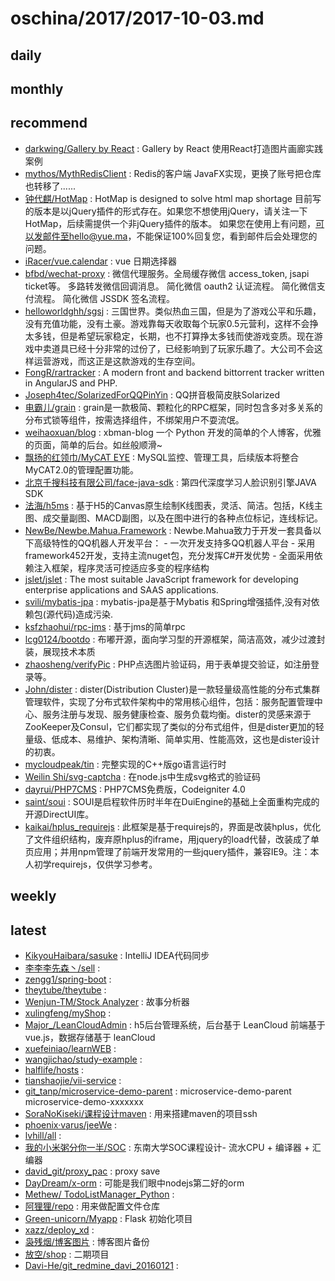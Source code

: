 # oschina/2017/2017-10-03.md



## daily



## monthly



## recommend

- [darkwing/Gallery by React](http://git.oschina.net/darkwing/Gallery-by-React) : Gallery by React 使用React打造图片画廊实践案例
- [mythos/MythRedisClient](http://git.oschina.net/kcp1104/MythRedisClient) : Redis的客户端 JavaFX实现，更换了账号把仓库也转移了......
- [钟代麒/HotMap](http://git.oschina.net/zhongdaiqi/HotMap) : HotMap is designed to solve html map shortage 目前写的版本是以jQuery插件的形式存在。如果您不想使用jQuery，请关注一下HotMap，后续需提供一个非jQuery插件的版本。 如果您在使用上有问题，可以发邮件至hello@yue.ma，不能保证100%回复您，看到邮件后会处理您的问题。
- [iRacer/vue.calendar](http://git.oschina.net/iracer/vue.calendar) : vue 日期选择器
- [bfbd/wechat-proxy](http://git.oschina.net/bfbd/wechat-proxy) : 微信代理服务。全局缓存微信 access_token, jsapi ticket等。 多路转发微信回调消息。 简化微信 oauth2 认证流程。 简化微信支付流程。 简化微信 JSSDK 签名流程。
- [helloworldghh/sgsj](http://git.oschina.net/helloworldghh/sgsj) : 三国世界。类似热血三国，但是为了游戏公平和乐趣，没有充值功能，没有土豪。游戏靠每天收取每个玩家0.5元营利，这样不会挣太多钱，但是希望玩家稳定，长期，也不打算挣太多钱而使游戏变质。现在游戏中卖道具已经十分非常的过份了，已经影响到了玩家乐趣了。大公司不会这样运营游戏，而这正是这款游戏的生存空间。
- [FongR/rartracker](http://git.oschina.net/511311/rartracker) : A modern front and backend bittorrent tracker written in AngularJS and PHP.
- [Joseph4tec/SolarizedForQQPinYin](http://git.oschina.net/joseph4tec/SolarizedForQQPinYin) : QQ拼音极简皮肤Solarized
- [电霸儿/grain](http://git.oschina.net/dianbaer/grain) : grain是一款极简、颗粒化的RPC框架，同时包含多对多关系的分布式锁等组件，按需选择组件，不绑架用户不耍流氓。
- [weihaoxuan/blog](http://git.oschina.net/weihaoxuan/blog) : xbman-blog 一个 Python 开发的简单的个人博客，优雅的页面，简单的后台。如丝般顺滑~
- [飘扬的红领巾/MyCAT EYE](http://git.oschina.net/redtie/mycateye) : MySQL监控、管理工具，后续版本将整合MyCAT2.0的管理配置功能。
- [北京千搜科技有限公司/face-java-sdk](http://git.oschina.net/qiansou/face-v4-java-sdk) : 第四代深度学习人脸识别引擎JAVA SDK
- [法海/h5ms](http://git.oschina.net/matols/h5ms) : 基于H5的Canvas原生绘制K线图表，灵活、简洁。包括，K线主图、成交量副图、MACD副图，以及在图中进行的各种点位标记，连线标记。
- [NewBe/Newbe.Mahua.Framework](http://git.oschina.net/yks/Newbe.Mahua.Framework) : Newbe.Mahua致力于开发一套具备以下高级特性的QQ机器人开发平台： - 一次开发支持多QQ机器人平台 - 采用framework452开发，支持主流nuget包，充分发挥C#开发优势 - 全面采用依赖注入框架，程序灵活可控适应多变的程序结构
- [jslet/jslet](http://git.oschina.net/jslet/jslet) : The most suitable JavaScript framework for developing enterprise applications and SAAS applications.
- [svili/mybatis-jpa](http://git.oschina.net/svili/mybatis-jpa) : mybatis-jpa是基于Mybatis 和Spring增强插件,没有对依赖包(源代码)造成污染.
- [ksfzhaohui/rpc-jms](http://git.oschina.net/OutOfMemory/rpc-jms) : 基于jms的简单rpc
- [lcg0124/bootdo](http://git.oschina.net/lcg0124/bootdo) : 布嘟开源，面向学习型的开源框架，简洁高效，减少过渡封装，展现技术本质
- [zhaosheng/verifyPic](http://git.oschina.net/yumingyzs/verifyPic) : PHP点选图片验证码，用于表单提交验证，如注册登录等。
- [John/dister](http://git.oschina.net/johng/gluster) : dister(Distribution Cluster)是一款轻量级高性能的分布式集群管理软件，实现了分布式软件架构中的常用核心组件，包括：服务配置管理中心、服务注册与发现、服务健康检查、服务负载均衡。dister的灵感来源于ZooKeeper及Consul，它们都实现了类似的分布式组件，但是dister更加的轻量级、低成本、易维护、架构清晰、简单实用、性能高效，这也是dister设计的初衷。
- [mycloudpeak/tin](http://git.oschina.net/mycloudpeak/tin) : 完整实现的C++版go语言运行时
- [Weilin Shi/svg-captcha](http://git.oschina.net/steambap/svg-captcha) : 在node.js中生成svg格式的验证码
- [dayrui/PHP7CMS](http://git.oschina.net/dayrui/PHP7CMS) : PHP7CMS免费版，Codeigniter 4.0
- [saint/soui](http://git.oschina.net/Qyerp/soui) : SOUI是启程软件历时半年在DuiEngine的基础上全面重构完成的开源DirectUI库。
- [kaikai/hplus_requirejs](http://git.oschina.net/hkgit/hplus_requirejs_singlePage) : 此框架是基于requirejs的，界面是改装hplus，优化了文件组织结构，废弃原hplus的iframe，用jquery的load代替，改装成了单页应用；并用npm管理了前端开发常用的一些jquery插件，兼容IE9。注：本人初学requirejs，仅供学习参考。


## weekly



## latest

- [KikyouHaibara/sasuke](http://git.oschina.net/KikyouHaibara/sasuke) : IntelliJ IDEA代码同步
- [李李李先森丶/sell](http://git.oschina.net/ljx2017/sell) : 
- [zengg1/spring-boot](http://git.oschina.net/zengg1/spring-boot) : 
- [theytube/theytube](http://git.oschina.net/theytube/theytube) : 
- [Wenjun-TM/Stock Analyzer](http://git.oschina.net/rangerwolf/Stock-Analyzer) : 故事分析器
- [xulingfeng/myShop](http://git.oschina.net/dafengshen/myShop) : 
- [Major_/LeanCloudAdmin](http://git.oschina.net/Major_/LeanCloudAdmin) : h5后台管理系统，后台基于 LeanCloud 前端基于vue.js，数据存储基于 leanCloud
- [xuefeiniao/learnWEB](http://git.oschina.net/xuefeiniao/learnWEB) : 
- [wangjichao/study-example](http://git.oschina.net/wangjichao/study-example) : 
- [halflife/hosts](http://git.oschina.net/halflife/hosts) : 
- [tianshaojie/vii-service](http://git.oschina.net/flyme/vii-service) : 
- [git_tanp/microservice-demo-parent](http://git.oschina.net/tanpll/microservice-demo-parent) : microservice-demo-parent microservice-demo-xxxxxxx
- [SoraNoKiseki/课程设计maven](http://git.oschina.net/u-s-forever-ljf/KeChengSheJimaven) : 用来搭建maven的项目ssh
- [phoenix·varus/jeeWe](http://git.oschina.net/varus_yan/jeeWe) : 
- [lvhill/all](http://git.oschina.net/lvhill/all) : 
- [我的小米粥分你一半/SOC](http://git.oschina.net/corvo/SOC) : 东南大学SOC课程设计- 流水CPU + 编译器 + 汇编器
- [david_git/proxy_pac](http://git.oschina.net/david_crazy/proxy_pac) : proxy save
- [DayDream/x-orm](http://git.oschina.net/llyb120/Xorm) : 可能是我们眼中nodejs第二好的orm
- [Methew/ TodoListManager_Python](http://git.oschina.net/methewdecode/TodoListManager_Python) : 
- [阿狸狸/repo](http://git.oschina.net/aalili/repo) : 用来做配置文件仓库
- [Green-unicorn/Myapp](http://git.oschina.net/Green-unicorn/Myapp) : Flask 初始化项目
- [xazz/deploy_xd](http://git.oschina.net/xazz/deploy_xd) : 
- [袅残烟/博客图片](http://git.oschina.net/pcwuyu/blog_pics) : 博客图片备份
- [放空/shop](http://git.oschina.net/owenone/shop) : 二期项目
- [Davi-He/git_redmine_davi_20160121](http://git.oschina.net/davi_he/git_redmine_davi_20160121) : 